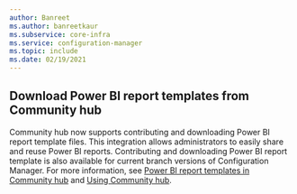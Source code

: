```yaml
---
author: Banreet
ms.author: banreetkaur
ms.subservice: core-infra
ms.service: configuration-manager
ms.topic: include
ms.date: 02/19/2021
---
```


## <a name="bkmk_hub"></a> Download Power BI report templates from Community hub
<!--5679831-->
Community hub now supports contributing and downloading Power BI report template files. This integration allows administrators to easily share and reuse Power BI reports. Contributing and downloading Power BI report template is also available for current branch versions of Configuration Manager. For more information, see [Power BI report templates in Community hub](../../../../servers/manage/powerbi-report-server.md#bkmk_community_hub) and [Using Community hub](../../../../servers/manage/community-hub.md).
